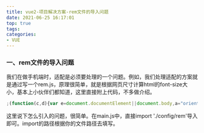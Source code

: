 ```yaml
---
title: vue2-项目解决方案-rem文件的导入问题
date: 2021-06-25 16:17:01
top: true
tags:
categories:
- VUE
---
```

### 一、rem文件的导入问题

我们在做手机端时，适配是必须要处理的一个问题。例如，我们处理适配的方案就是通过写一个rem.js，原理很简单，就是根据网页尺寸计算html的font-size大小，基本上小伙伴们都知道，这里直接附上代码，不多做介绍。
<!--more-->
```js
;(function(c,d){var e=document.documentElement||document.body,a="orientationchange" in window?"orientationchange":"resize",b=function(){var f=e.clientWidth;e.style.fontSize=(f>=750)?"100px":100*(f/750)+"px"};b();c.addEventListener(a,b,false)})(window);
```

这里说下怎么引入的问题，很简单。在main.js中，直接import './config/rem'导入即可。import的路径根据你的文件路径去填写。